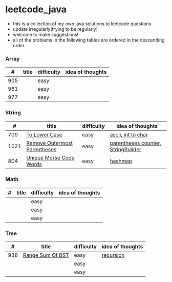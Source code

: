 # leetcode_java
- this is a collection of my own java solutions to leetcode questions
- update irregularly(trying to be regularly)
- welcome to make suggestions!
- all of the problems in the following tables are ordered in the descending order 
### Array

| #   | title | difficulty | idea of thoughts |
|-----|-------|------------|------------------|
| 905 |       | easy       |                  |
| 961 |       | easy       |                  |
| 977 |       | easy       |                  |


### String

| # | title | difficulty | idea of thoughts |
|---|-------|------------|------------------|
|709|[To Lower Case](https://leetcode.com/problems/to-lower-case/)| easy       | [ascii, int to char](https://github.com/tudou0002/leetcode_java/blob/master/problems/easy/0709ToLowerCase.java)   |
|1021|[Remove Outermost Parentheses](https://leetcode.com/problems/remove-outermost-parentheses/)| easy          |[parentheses counter, StringBuilder](https://github.com/tudou0002/leetcode_java/blob/master/problems/easy/1021RemoveOutermostParentheses.java) |
|804 |[Unique Morse Code Words](https://leetcode.com/problems/unique-morse-code-words/)| easy       |[hashmap](https://github.com/tudou0002/leetcode_java/blob/master/problems/easy/0804UniqueMorseCodeWords.java)                  |


### Math

| # | title | difficulty | idea of thoughts |
|---|-------|------------|------------------|
|   |       | easy       |                  |
|   |       | easy       |                  |
|   |       | easy       |                  |


### Tree

| #   | title            | difficulty | idea of thoughts |
|-----|------------------|------------|------------------|
| 938 |[Range Sum Of BST](https://leetcode.com/problems/range-sum-of-bst/) | easy       | [recursion](https://github.com/tudou0002/leetcode_java/blob/master/problems/easy/0938RangeSumOfBST.java)        |
|     |                  | easy       |                  |
|     |                  | easy       |                  |


